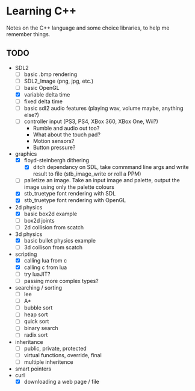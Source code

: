 # Learning C++

Notes on the C++ language and some choice libraries, to help me remember things.

## TODO

- SDL2
	- [ ] basic .bmp rendering
	- [ ] SDL2_Image (png, jpg, etc.)
	- [ ] basic OpenGL
	- [x] variable delta time
	- [ ] fixed delta time
	- [ ] basic sdl2 audio features (playing wav, volume maybe, anything else?)
	- [ ] controller input (PS3, PS4, XBox 360, XBox One, Wii?)
		- Rumble and audio out too?
		- What about the touch pad?
		- Motion sensors?
		- Button pressure?
- graphics
	- [x] floyd-steinbergh dithering
		- [x] ditch dependancy on SDL, take commmand line args and write result to file (stb_image_write or roll a PPM)
	- [ ] palletize an image. Take an input image and palette, output the image using only the palette colours
	- [x] stb_truetype font rendering with SDL
	- [x] stb_truetype font rendering with OpenGL
- 2d physics
	- [x] basic box2d example
	- [ ] box2d joints
	- [ ] 2d collision from scatch
- 3d physics
	- [x] basic bullet physics example
	- [ ] 3d collison from scatch
- scripting
	- [x] calling lua from c
	- [x] calling c from lua
	- [ ] try luaJIT?
	- [ ] passing more complex types?
- searching / sorting
	- [ ] lee
	- [ ] A*
	- [ ] bubble sort
	- [ ] heap sort
	- [ ] quick sort
	- [ ] binary search
	- [ ] radix sort
- inheritance
	- [ ] public, private, protected
	- [ ] virtual functions, override, final
	- [ ] multiple inheritence
- smart pointers
- curl
	- [x] downloading a web page / file
